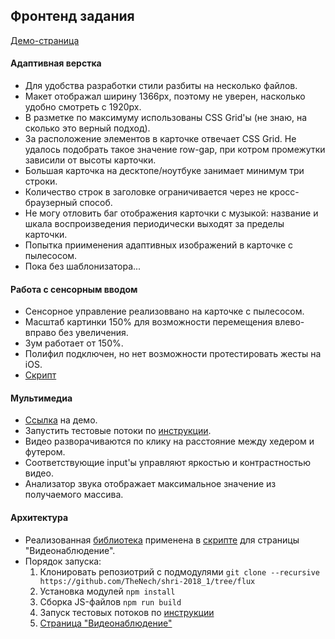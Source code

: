 ## Фронтенд задания
[Демо-страница](https://thenech.github.io/shri-2018_1/index.html)

#### Адаптивная верстка
- Для удобства разработки стили разбиты на несколько файлов.
- Макет отображал ширину 1366px, поэтому не уверен, насколько удобно смотреть с 1920px.
- В разметке по максимуму использованы CSS Grid'ы (не знаю, на сколько это верный подход).
- За расположение элементов в карточке отвечает CSS Grid. Не удалось подобрать такое значение
row-gap, при котром промежутки зависили от высоты карточки.
- Большая карточка на десктопе/ноутбуке занимает минимум три строки.
- Количество строк в заголовке ограничивается через не кросс-браузерный способ.
- Не могу отловить баг отображения карточки с музыкой: название и шкала воспроизведения периодически выходят за пределы карточки.
- Попытка приименения адаптивных изображений в карточке с пылесосом.
- Пока без шаблонизатора...

#### Работа с сенсорным вводом
- Сенсорное управление реализоввано на карточке с пылесосом.
- Масштаб картинки 150% для возможности перемещения влево-вправо без увеличения.
- Зум работает от 150%.
- Полифил подключен, но нет возможности протестировать жесты на iOS.
- [Cкрипт](./scripts/index.js)

#### Мультимедиа
- [Ссылка](https://thenech.github.io/shri-2018_1/pages/video.html) на демо.
- Запустить тестовые потоки по [инструкции](https://github.com/mad-gooze/shri-2018-2-multimedia-homework/blob/master/streams/README.md).
- Видео разворачиваются по клику на расстояние между хедером и футером.
- Соответствующие input'ы управляют яркостью и контрастностью видео.
- Анализатор звука отображает максимальное значение из получаемого массива.

#### Архитектура
- Реализованная [библиотека](https://github.com/TheNech/shri-2018-flux) применена в [скрипте](./scripts/video.js) для страницы "Видеонаблюдение".
- Порядок запуска:
    1. Клонировать репозиотрий с подмодулями `git clone --recursive https://github.com/TheNech/shri-2018_1/tree/flux`
    2. Установка модулей `npm install`
    3. Сборка JS-файлов `npm run build`
    4. Запуск тестовых потоков по [инструкции](https://github.com/mad-gooze/shri-2018-2-multimedia-homework/blob/master/streams/README.md)
    5. [Страница "Видеонаблюдение"](./pages/video.html)
